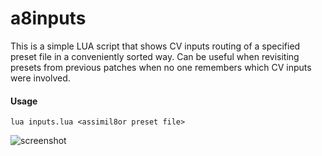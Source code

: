 # a8inputs

This is a simple LUA script that shows CV inputs routing of a specified preset file in a conveniently sorted way.
Can be useful when revisiting presets from previous patches when no one remembers which CV inputs were involved.

#### Usage

`lua inputs.lua <assimil8or preset file>`

![screenshot](/Users/ars/Dropbox/coding/assimil8or/screenshot.png)